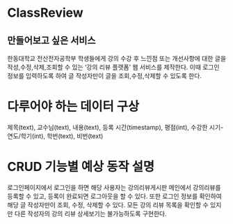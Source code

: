 # ClassReview

## 만들어보고 싶은 서비스
한동대학교 전산전자공학부 학생들에게 강의 수강 후 느낀점 또는 개선사항에 대한 글을 작성,수정,삭제,조회할 수 있는 ‘강의 리뷰 플랫폼’ 웹 서비스를 제작한다. 이때 로그인 정보를 입력하도록 하여 글 작성자만이 글을 조회,수정,삭제할 수 있도록 한다.

# 다루어야 하는 데이터 구상
제목(text), 교수님(text), 내용(text), 등록 시간(timestamp), 평점(int), 수강한 시기-연도/학기(int), 학번(text), 비번(text)

# CRUD 기능별 예상 동작 설명
로그인페이지에서 로그인을 하면 해당 사용자는 강의리뷰게시판 메인에서 강의리뷰를 등록할 수 있고, 등록이 완료되면 로그아웃을 할 수 있다. 또한 로그인 정보를 확인하여 해당 글 작성자만이 조회, 수정, 삭제할 수 있다. 모든 강의 리뷰 목록을 확인할 수 있지만 다른 작성자의 강의 리뷰 상세보기는 불가능하도록 구현한다.
